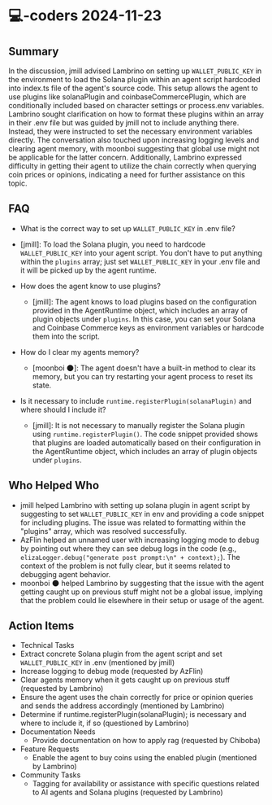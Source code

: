 # 💻-coders 2024-11-23

## Summary

In the discussion, jmill advised Lambrino on setting up `WALLET_PUBLIC_KEY` in the environment to load the Solana plugin within an agent script hardcoded into index.ts file of the agent's source code. This setup allows the agent to use plugins like solanaPlugin and coinbaseCommercePlugin, which are conditionally included based on character settings or process.env variables. Lambrino sought clarification on how to format these plugins within an array in their .env file but was guided by jmill not to include anything there. Instead, they were instructed to set the necessary environment variables directly. The conversation also touched upon increasing logging levels and clearing agent memory, with moonboi suggesting that global use might not be applicable for the latter concern. Additionally, Lambrino expressed difficulty in getting their agent to utilize the chain correctly when querying coin prices or opinions, indicating a need for further assistance on this topic.

## FAQ

- What is the correct way to set up `WALLET_PUBLIC_KEY` in .env file?
- [jmill]: To load the Solana plugin, you need to hardcode `WALLET_PUBLIC_KEY` into your agent script. You don't have to put anything within the `plugins` array; just set `WALLET_PUBLIC_KEY` in your .env file and it will be picked up by the agent runtime.

- How does the agent know to use plugins?

    - [jmill]: The agent knows to load plugins based on the configuration provided in the AgentRuntime object, which includes an array of plugin objects under `plugins`. In this case, you can set your Solana and Coinbase Commerce keys as environment variables or hardcode them into the script.

- How do I clear my agents memory?

    - [moonboi 🌑]: The agent doesn't have a built-in method to clear its memory, but you can try restarting your agent process to reset its state.

- Is it necessary to include `runtime.registerPlugin(solanaPlugin)` and where should I include it?
    - [jmill]: It is not necessary to manually register the Solana plugin using `runtime.registerPlugin()`. The code snippet provided shows that plugins are loaded automatically based on their configuration in the AgentRuntime object, which includes an array of plugin objects under `plugins`.

## Who Helped Who

- jmill helped Lambrino with setting up solana plugin in agent script by suggesting to set `WALLET_PUBLIC_KEY` in env and providing a code snippet for including plugins. The issue was related to formatting within the "plugins" array, which was resolved successfully.
- AzFlin helped an unnamed user with increasing logging mode to debug by pointing out where they can see debug logs in the code (e.g., `elizaLogger.debug("generate post prompt:\n" + context);`). The context of the problem is not fully clear, but it seems related to debugging agent behavior.
- moonboi 🌑 helped Lambrino by suggesting that the issue with the agent getting caught up on previous stuff might not be a global issue, implying that the problem could lie elsewhere in their setup or usage of the agent.

## Action Items

- Technical Tasks
- Extract concrete Solana plugin from the agent script and set `WALLET_PUBLIC_KEY` in .env (mentioned by jmill)
- Increase logging to debug mode (requested by AzFlin)
- Clear agents memory when it gets caught up on previous stuff (requested by Lambrino)
- Ensure the agent uses the chain correctly for price or opinion queries and sends the address accordingly (mentioned by Lambrino)
- Determine if runtime.registerPlugin(solanaPlugin); is necessary and where to include it, if so (questioned by Lambrino)
- Documentation Needs
    - Provide documentation on how to apply rag (requested by Chiboba)
- Feature Requests
    - Enable the agent to buy coins using the enabled plugin (mentioned by Lambrino)
- Community Tasks
    - Tagging for availability or assistance with specific questions related to AI agents and Solana plugins (requested by Lambrino)
